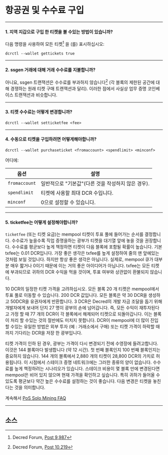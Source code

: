# <i class="fa fa-ticket"></i> 항공권 및 수수료 구입

---

#### 1. 지역 지갑으로 구입 한 티켓을 볼 수있는 방법이 있습니까? 

다음 명령을 사용하여 모든 티켓[^9987] 을 (를) 표시하십시오:

```no-highlight
dcrctl --wallet gettickets true
```

---

#### 2. ssgen 거래에 대해 거래 수수료를 지불합니까? 

아니요, ssgen 트랜잭션은 수수료를 부과하지 않습니다[^10219] (각 블록의 제한된 공간에 대해 경쟁하는 원래 티켓 구매 트랜잭션과 달리). 이러한 점에서 사실상 업무 증명 코인베이스 트랜잭션과 비슷합니다.

---

#### 3. 티켓 수수료는 어떻게 변경합니까? 

```no-highlight
dcrctl --wallet setticketfee <fee>
```

---

#### 4. 수동으로 티켓을 구입하려면 어떻게해야합니까? 

```no-highlight
dcrctl --wallet purchaseticket <fromaccount> <spendlimit> <minconf>
```

어디에:

옵션        | 설명
---           | ---
`fromaccount` | 일반적으로 "기본값"(다른 것을 작성하지 않은 경우).
`spendlimit`  | 티켓에 사용할 최대 DCR 수입니다.
`minconf`     | 0으로 설정할 수 있습니다.

---

#### 5. ticketfee는 어떻게 설정해야합니까?

 `ticketfee` (또는 티켓 요금)는 mempool 티켓이 투표 풀에 들어가는 순서를 결정합니다. 수수료가 높을수록 직업 증명을하는 광부가 티켓을 대기열 앞에 놓을 것을 권장합니다. 수수료를 평균보다 높게 책정하면 티켓이 다음 블록에 포함될 확률이 높습니다. 기본 txfee는 0.01 DCR입니다. 가장 좋은 생각은 txfee를 높게 설정하여 줄의 맨 앞에있는 것처럼 보일 것입니다. 하지만 항상 좋은 생각은 아닙니다. 실제로, mempool 큐가 대부분 매우 짧거나 0이기 때문에 이는 거의 좋은 아이디어가 아닙니다. txfee는 모든 티켓에 부과되므로 귀하의 DCR 수익을 먹을 것이며, 투표 여부와 상관없이 환불되지 않습니다.

10 DCR의 일정한 티켓 가격을 고려하십시오. 모든 블록 20 개 티켓은 mempool에서 투표 풀로 이동할 수 있습니다. 200 DCR 값입니다. 모든 블록은 약 30 DCR을 생성하고 50DCR을 유권자에게 반환합니다. 3 DCR은 Decred의 개발 자금 조달을 돕기 위해 개발자에게 보내어 단지 27 명이 광부의 손에 넘어갑니다. 즉, 모든 수익이 재투자된다고 가정 할 때 77 개의 DCR이 각 블록에서 해제되어 티켓으로 되돌아갑니다. 이는 블록이 처리 할 수있는 것의 절반에도 미치지 못합니다. DCR이 mempool에 더 많이 진입 할 수있는 유일한 방법은 외부 투자 (예 : 거래소에서 구매) 또는 티켓 가격이 하락할 때까지 기다리는 DCR을 저장 한 광부입니다.

티켓 가격이 인하 된 경우, 광부는 가격이 다시 변경되기 전에 수영장에 들려고합니다. 이것은 144 블록마다 발생합니다 (약 12 시간). 첫 번째 블록인지 100 번째 블록인지는 중요하지 않습니다. 144 개의 블록에서 2,880 개의 티켓이 28,800 DCR의 가치로 허용됩니다. 이 시점에서 스테이크 증명 네트워크에는 그러한 종류의 양이 없습니다. 수수료를 높게 책정하려는 시나리오가 있습니다. 스테이크 비용이 몇 블록 만에 변경된다면 mempool은 비어 있지 않으며 현재 가격을 확인하고 싶습니다. 특히 귀하가 들어올 수 있도록 평균보다 약간 높은 수수료를 설정하는 것이 좋습니다. 다음 변경은 티켓을 놓친다는 것을 의미합니다.

계속해서 [PoS Solo Mining FAQ](/faq/proof-of-stake/solo-mining.md)

---

## <i class="fa fa-book"></i> 소스 

[^9987]: Decred Forum, [Post 9,987](https://forum.decred.org/threads/582/page-2#post-9987)
[^10219]: Decred Forum, [Post 10,219](https://forum.decred.org/threads/180/page-6#post-10219)
